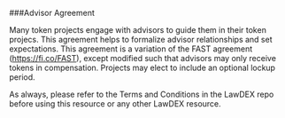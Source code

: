 ###Advisor Agreement

Many token projects engage with advisors to guide them in their token projecs. This agreement helps to formalize advisor relationships and set expectations. This agreement is a variation of the FAST agreement (https://fi.co/FAST), except modified such that advisors may only receive tokens in compensation. Projects may elect to include an optional lockup period. 

As always, please refer to the Terms and Conditions in the LawDEX repo before using this resource or any other LawDEX resource. 
